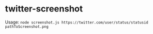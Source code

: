 # twitter-screenshot
Usage: 
``node screenshot.js https://twitter.com/user/status/statusid pathToScreenshot.png``